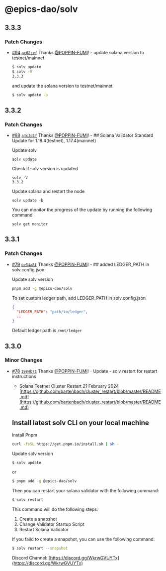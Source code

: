 # @epics-dao/solv

## 3.3.3

### Patch Changes

- [#94](https://github.com/EpicsDAO/solv/pull/94) [`ac02cef`](https://github.com/EpicsDAO/solv/commit/ac02cefa6d9621998898fcc2c19ef01e2295fc7f) Thanks [@POPPIN-FUMI](https://github.com/POPPIN-FUMI)! - update solana version to testnet/mainnet

  ```bash
  $ solv update
  $ solv -V
  3.3.3
  ```

  and update the solana version to testnet/mainnet

  ```bash
  $ solv update -b
  ```

## 3.3.2

### Patch Changes

- [#88](https://github.com/EpicsDAO/solv/pull/88) [`a4c3d1f`](https://github.com/EpicsDAO/solv/commit/a4c3d1fc2f976a005bb724c028c4360cbe123e0c) Thanks [@POPPIN-FUMI](https://github.com/POPPIN-FUMI)! - ## Solana Validator Standard Update for 1.18.4(testnet), 1.17.4(mainnet)

  Update solv

  ```
  solv update
  ```

  Check if solv version is updated

  ```
  solv -V
  3.3.2
  ```

  Update solana and restart the node

  ```
  solv update -b
  ```

  You can monitor the progress of the update by running the following command

  ```
  solv get monitor
  ```

## 3.3.1

### Patch Changes

- [#79](https://github.com/EpicsDAO/solv/pull/79) [`ce54a8f`](https://github.com/EpicsDAO/solv/commit/ce54a8fa3c06bf7e53b760b94665194de3fa4bef) Thanks [@POPPIN-FUMI](https://github.com/POPPIN-FUMI)! - ## added LEDGER_PATH in solv.config.json

  Update solv version

  ```bash
  pnpm add -g @epics-dao/solv
  ```

  To set custom ledger path, add LEDGER_PATH in solv.config.json

  ```~/solv.config.json
  {
    "LEDGER_PATH": "path/to/ledger",
    ..
  }
  ```

  Default ledger path is `/mnt/ledger`

## 3.3.0

### Minor Changes

- [#78](https://github.com/EpicsDAO/solv/pull/78) [`1984b71`](https://github.com/EpicsDAO/solv/commit/1984b71d32b53e53615ad6efbde6e6e1f25d296f) Thanks [@POPPIN-FUMI](https://github.com/POPPIN-FUMI)! - Update - solv restart for restart instructions

  - Solana Testnet Cluster Restart 21 February 2024
    [https://github.com/bartenbach/cluster_restart/blob/master/README.md](https://github.com/bartenbach/cluster_restart/blob/master/README.md)

  ## Install latest solv CLI on your local machine

  Install Pnpm

  ```bash
  curl -fsSL https://get.pnpm.io/install.sh | sh -
  ```

  Update solv version

  ```bash
  $ solv update
  ```

  or

  ```bash
  $ pnpm add -g @epics-dao/solv
  ```

  Then you can restart your solana validator with the following command:

  ```bash
  $ solv restart
  ```

  This command will do the following steps:

  1. Create a snapshot
  2. Change Validator Startup Script
  3. Restart Solana Validator

  If you faild to create a snapshot, you can use the following command:

  ```bash
  $ solv restart --snapshot
  ```

  Discord Channel: [https://discord.gg/WkrwGVUYTx](https://discord.gg/WkrwGVUYTx)
